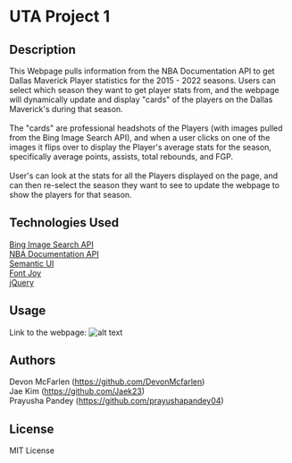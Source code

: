 # UTA Project 1

## Description

This Webpage pulls information from the NBA Documentation API to get Dallas Maverick Player statistics for the 2015 - 2022 seasons. Users can select which season they want to get player stats from,
and the webpage will dynamically update and display "cards" of the players on the Dallas Maverick's during that season. 
<br><br>
The "cards" are professional headshots of the Players (with images pulled from the Bing Image Search API), and when a user clicks on one of the images it flips over to display the Player's average stats for the season, specifically average points, assists, total rebounds, and FGP. 
<br><br>
User's can look at the stats for all the Players displayed on the page, and can then re-select the season they want to see to update the webpage to show the players for that season.

## Technologies Used

[Bing Image Search API](https://rapidapi.com/microsoft-azure-org-microsoft-cognitive-services/api/bing-image-search1/) <br>
[NBA Documentation API](https://rapidapi.com/api-sports/api/api-nba/) <br>
[Semantic UI](https://semantic-ui.com/usage/layout.html) <br>
[Font Joy](https://fontjoy.com) <br>
[jQuery](https://jqueryui.com/) <br>


## Usage

Link to the webpage: 
![alt text]()

## Authors

Devon McFarlen (https://github.com/DevonMcfarlen)<br>
Jae Kim (https://github.com/Jaek23)<br>
Prayusha Pandey (https://github.com/prayushapandey04)<br>

## License

MIT License